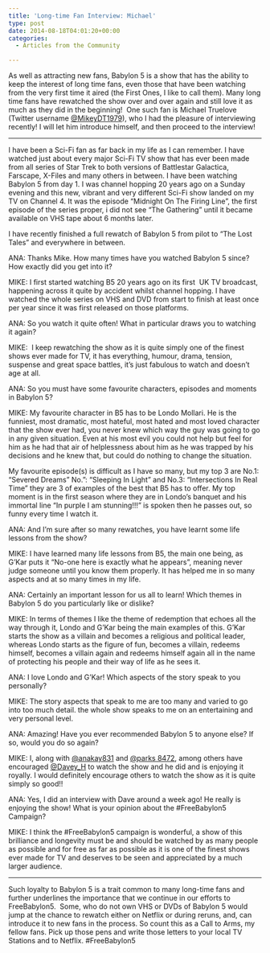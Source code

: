 ```yaml
---
title: 'Long-time Fan Interview: Michael'
type: post
date: 2014-08-18T04:01:20+00:00
categories:
  - Articles from the Community

---
```

As well as attracting new fans, Babylon 5 is a show that has the ability to keep the interest of long time fans, even those that have been watching from the very first time it aired (the First Ones, I like to call them). Many long time fans have rewatched the show over and over again and still love it as much as they did in the beginning!  One such fan is Michael Truelove (Twitter username <a href="https://twitter.com/MikeyDT1979" target="_blank">@MikeyDT1979</a>), who I had the pleasure of interviewing recently! I will let him introduce himself, and then proceed to the interview!

* * *

I have been a Sci-Fi fan as far back in my life as I can remember. I have watched just about every major Sci-Fi TV show that has ever been made from all series of Star Trek to both versions of Battlestar Galactica, Farscape, X-Files and many others in between. I have been watching Babylon 5 from day 1. I was channel hopping 20 years ago on a Sunday evening and this new, vibrant and very different Sci-Fi show landed on my TV on Channel 4. It was the episode &#8220;Midnight On The Firing Line&#8221;, the first episode of the series proper, i did not see &#8220;The Gathering&#8221; until it became available on VHS tape about 6 months later.

I have recently finished a full rewatch of Babylon 5 from pilot to &#8220;The Lost Tales&#8221; and everywhere in between.

ANA: Thanks Mike. How many times have you watched Babylon 5 since? How exactly did you get into it?

MIKE: I first started watching B5 20 years ago on its first  UK TV broadcast, happening across it quite by accident whilst channel hopping. I have watched the whole series on VHS and DVD from start to finish at least once per year since it was first released on those platforms.

ANA: So you watch it quite often! What in particular draws you to watching it again?

MIKE:  I keep rewatching the show as it is quite simply one of the finest shows ever made for TV, it has everything, humour, drama, tension, suspense and great space battles, it’s just fabulous to watch and doesn&#8217;t age at all.

ANA: So you must have some favourite characters, episodes and moments in Babylon 5?

MIKE: My favourite character in B5 has to be Londo Mollari. He is the funniest, most dramatic, most hateful, most hated and most loved character that the show ever had, you never knew which way the guy was going to go in any given situation. Even at his most evil you could not help but feel for him as he had that air of helplessness about him as he was trapped by his decisions and he knew that, but could do nothing to change the situation.

My favourite episode(s) is difficult as I have so many, but my top 3 are No.1: &#8220;Severed Dreams&#8221; No.&#8221;: &#8220;Sleeping In Light&#8221; and No.3: &#8220;Intersections In Real Time&#8221; they are 3 of examples of the best that B5 has to offer. My top moment is in the first season where they are in Londo&#8217;s banquet and his immortal line &#8220;In purple I am stunning!!!&#8221; is spoken then he passes out, so funny every time I watch it.

ANA: And I’m sure after so many rewatches, you have learnt some life lessons from the show?

MIKE: I have learned many life lessons from B5, the main one being, as G&#8217;Kar puts it &#8220;No-one here is exactly what he appears&#8221;, meaning never judge someone until you know them properly. It has helped me in so many aspects and at so many times in my life.

ANA: Certainly an important lesson for us all to learn! Which themes in Babylon 5 do you particularly like or dislike?

MIKE: In terms of themes I like the theme of redemption that echoes all the way through it, Londo and G&#8217;Kar being the main examples of this. G&#8217;Kar starts the show as a villain and becomes a religious and political leader, whereas Londo starts as the figure of fun, becomes a villain, redeems himself, becomes a villain again and redeems himself again all in the name of protecting his people and their way of life as he sees it.

ANA: I love Londo and G’Kar! Which aspects of the story speak to you personally?

MIKE: The story aspects that speak to me are too many and varied to go into too much detail. the whole show speaks to me on an entertaining and very personal level.

ANA: Amazing! Have you ever recommended Babylon 5 to anyone else? If so, would you do so again?

MIKE: I, along with <a href="https://twitter.com/anakay831" target="_blank">@anakay831</a> and <a href="https://twitter.com/parks8472" target="_blank">@parks 8472</a>, among others have encouraged <a href="https://twitter.com/Davey_H" target="_blank">@Davey_H</a> to watch the show and he did and is enjoying it royally. I would definitely encourage others to watch the show as it is quite simply so good!!

ANA: Yes, I did an interview with Dave around a week ago! He really is enjoying the show! What is your opinion about the #FreeBabylon5 Campaign?

MIKE: I think the #FreeBabylon5 campaign is wonderful, a show of this brilliance and longevity must be and should be watched by as many people as possible and for free as far as possible as it is one of the finest shows ever made for TV and deserves to be seen and appreciated by a much larger audience.

* * *

Such loyalty to Babylon 5 is a trait common to many long-time fans and further underlines the importance that we continue in our efforts to FreeBabylon5.  Some, who do not own VHS or DVDs of Babylon 5 would jump at the chance to rewatch either on Netflix or during reruns, and, can introduce it to new fans in the process. So count this as a Call to Arms, my fellow fans. Pick up those pens and write those letters to your local TV Stations and to Netflix. #FreeBabylon5

